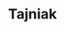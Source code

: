 ---
title: Tajniak

menus: header
layout: about-member

games:
 display: true
 location: cards_main

cards_main:
 - preset: games
---